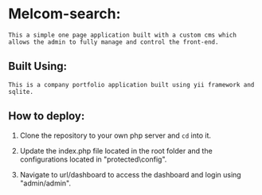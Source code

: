 # Melcom-search:

	This a simple one page application built with a custom cms which allows the admin to fully manage and control the front-end.
	
## Built Using:
	This is a company portfolio application built using yii framework and sqlite.


## How to deploy:

1. Clone the repository to your own php server and `cd` into it.

2. Update the index.php file located in the root folder and the configurations located in "protected\config".

3. Navigate to url/dashboard to access the dashboard and login using "admin/admin".